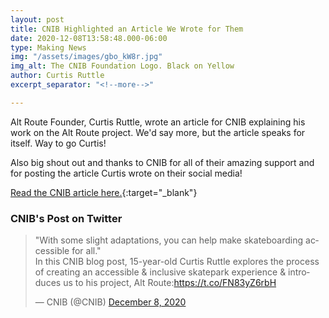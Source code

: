 ```yaml
---
layout: post
title: CNIB Highlighted an Article We Wrote for Them
date: 2020-12-08T13:58:48.000-06:00
type: Making News
img: "/assets/images/gbo_kW8r.jpg"
img_alt: The CNIB Foundation Logo. Black on Yellow
author: Curtis Ruttle
excerpt_separator: "<!--more-->"

---
```

Alt Route Founder, Curtis Ruttle, wrote an article for CNIB explaining his work on the Alt Route project. We'd say more, but the article speaks for itself. Way to go Curtis!

Also big shout out and thanks to CNIB for all of their amazing support and for posting the article Curtis wrote on their social media!

[Read the CNIB article here.](https://www.cnib.ca/en/blog/introducing-alt-route-accessible-skatepark-project?region=ab "Introducing Alt Route, the accessible skatepark project"){:target="_blank"}

### CNIB's Post on Twitter
<blockquote class="twitter-tweet"><p lang="en" dir="ltr">&quot;With some slight adaptations, you can help make skateboarding accessible for all.&quot;<br>In this CNIB blog post, 15-year-old Curtis Ruttle explores the process of creating an accessible &amp; inclusive skatepark experience &amp; introduces us to his project, Alt Route:<a href="https://t.co/FN83yZ6rbH">https://t.co/FN83yZ6rbH</a></p>&mdash; CNIB (@CNIB) <a href="https://twitter.com/CNIB/status/1336400284650786825?ref_src=twsrc%5Etfw">December 8, 2020</a></blockquote> <script async src="https://platform.twitter.com/widgets.js" charset="utf-8"></script>